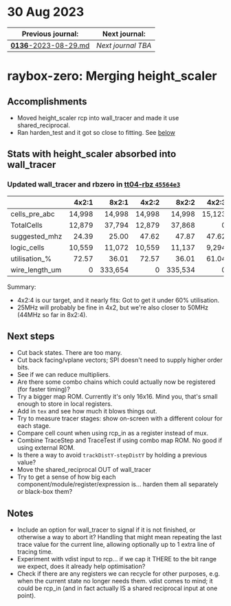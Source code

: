 # 30 Aug 2023

| Previous journal: | Next journal: |
|-|-|
| [**0136**-2023-08-29.md](./0136-2023-08-29.md) | *Next journal TBA* |

# raybox-zero: Merging height_scaler

## Accomplishments

*   Moved height_scaler rcp into wall_tracer and made it use shared_reciprocal.
*   Ran harden_test and it got so close to fitting. See [below](#stats-with-height_scaler-absorbed-into-wall_tracer)

## Stats with height_scaler absorbed into wall_tracer

### Updated wall_tracer and rbzero in [tt04-rbz `45564e3`](https://github.com/algofoogle/tt04-raybox-zero/commit/45564e3?diff=split)

| | 4x2:1 | 8x2:1 | 4x2:2 | 8x2:2 | 4x2:3 | 8x2:3 | 4x2:4 | 8x2:4 |
|-|-:|-:|-:|-:|-:|-:|-:|-:|
| cells_pre_abc | 14,998 | 14,998 | 14,998 | 14,998 | 15,123 | 15,123 | 14,998 | 14,998 |
| TotalCells | 12,879 | 37,794 | 12,879 | 37,868 | 0 | 0 | 11,451 | 37,291 |
| suggested_mhz | 24.39 | 25.00 | 47.62 | 47.87 | 47.62 | 36.43 | 47.62 | 44.46 |
| logic_cells | 10,559 | 11,072 | 10,559 | 11,137 | 9,294 | 9,531 | 9,131 | 9,674 |
| utilisation_% | 72.57 | 36.01 | 72.57 | 36.01 | 61.04 | 30.29 | 60.26 | 29.90 |
| wire_length_um | 0 | 333,654 | 0 | 335,534 | 0 | 555,834 | 0 | 242,588 |

Summary:
*   4x2:4 is our target, and it nearly fits: Got to get it under 60% utilisation.
*   25MHz will probably be fine in 4x2, but we're also closer to 50MHz (44MHz so far in 8x2:4).

## Next steps

*   Cut back states. There are too many.
*   Cut back facing/vplane vectors; SPI doesn't need to supply higher order bits.
*   See if we can reduce multipliers.
*   Are there some combo chains which could actually now be registered (for faster timing)?
*   Try a bigger map ROM. Currently it's only 16x16. Mind you, that's small enough to store in local registers.
*   Add in `tex` and see how much it blows things out.
*   Try to measure tracer stages: show on-screen with a different colour for each stage.
*   Compare cell count when using rcp_in as a register instead of mux.
*   Combine TraceStep and TraceTest if using combo map ROM. No good if using external ROM.
*   Is there a way to avoid `trackDistY-stepDistY` by holding a previous value?
*   Move the shared_reciprocal OUT of wall_tracer
*   Try to get a sense of how big each component/module/register/expression is... harden them all separately or black-box them?

## Notes

*   Include an option for wall_tracer to signal if it is not finished, or otherwise a way to abort it? Handling that might mean repeating the last trace value for the current line, allowing optionally up to 1 extra line of tracing time.
*   Experiment with vdist input to rcp... if we cap it THERE to the bit range we expect, does it already help optimisation?
*   Check if there are any registers we can recycle for other purposes, e.g. when the current state no longer needs them. vdist comes to mind; it could be rcp_in (and in fact actually IS a shared reciprocal input at one point).

